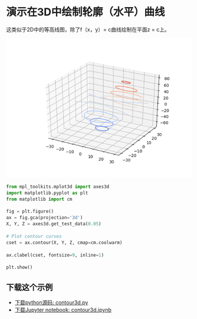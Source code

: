 # 演示在3D中绘制轮廓（水平）曲线

这类似于2D中的等高线图，除了f（x，y）= c曲线绘制在平面z = c上。

![演示在3D中绘制轮廓（水平）曲线示例](/static/images/gallery/sphx_glr_contour3d_001.png)

```python
from mpl_toolkits.mplot3d import axes3d
import matplotlib.pyplot as plt
from matplotlib import cm

fig = plt.figure()
ax = fig.gca(projection='3d')
X, Y, Z = axes3d.get_test_data(0.05)

# Plot contour curves
cset = ax.contour(X, Y, Z, cmap=cm.coolwarm)

ax.clabel(cset, fontsize=9, inline=1)

plt.show()
```

## 下载这个示例
            
- [下载python源码: contour3d.py](https://matplotlib.org/_downloads/contour3d.py)
- [下载Jupyter notebook: contour3d.ipynb](https://matplotlib.org/_downloads/contour3d.ipynb)